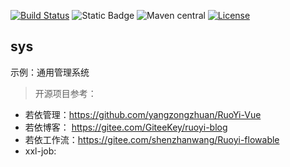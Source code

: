 [![Build Status](https://github.com/cowave5/sys/actions/workflows/maven.yml/badge.svg?branch=master)](https://github.com/cowave5/sys/actions)
![Static Badge](https://img.shields.io/badge/Java-17-brightgreen)
![Maven central](https://img.shields.io/badge/release-1.0.3-brightgreen)
[![License](https://img.shields.io/badge/license-Apache--2.0-brightgreen)](http://www.apache.org/licenses/LICENSE-2.0.txt)

## sys

示例：通用管理系统

> 开源项目参考：

- 若依管理：https://github.com/yangzongzhuan/RuoYi-Vue
- 若依博客： https://gitee.com/GiteeKey/ruoyi-blog
- 若依工作流：https://gitee.com/shenzhanwang/Ruoyi-flowable
- xxl-job: 
